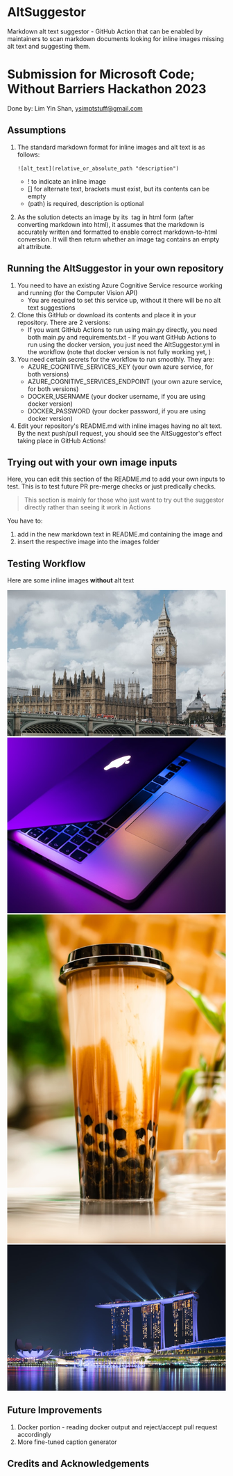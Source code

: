# AltSuggestor
Markdown alt text suggestor - GitHub Action that can be enabled by maintainers to scan markdown documents looking for inline images missing alt text and suggesting them. 

# Submission for Microsoft Code; Without Barriers Hackathon 2023
Done by: Lim Yin Shan, ysimptstuff@gmail.com

## Assumptions
1. The standard markdown format for inline images and alt text is as follows:

    `
    ![alt_text](relative_or_absolute_path "description")
    `

    - ! to indicate an inline image
    - [] for alternate text, brackets must exist, but its contents can be empty
    - (path) is required, description is optional

2. As the solution detects an image by its <img> tag in html form (after converting markdown into html), it assumes that the markdown is accurately written and formatted to enable correct markdown-to-html conversion. It will then return whether an image tag contains an empty alt attribute.


## Running the AltSuggestor in your own repository
1. You need to have an existing Azure Cognitive Service resource working and running (for the Computer Vision API)
    - You are required to set this service up, without it there will be no alt text suggestions
2. Clone this GitHub or download its contents and place it in your repository. There are 2 versions:
    - If you want GitHub Actions to run using main.py directly, you need both main.py and requirements.txt    - If you want GitHub Actions to run using the docker version, you just need the AltSuggestor.yml in the workflow (note that docker version is not fully working yet, )
3. You need certain secrets for the workflow to run smoothly. They are:
    - AZURE_COGNITIVE_SERVICES_KEY (your own azure service, for both versions)
    - AZURE_COGNITIVE_SERVICES_ENDPOINT (your own azure service, for both versions)
    - DOCKER_USERNAME (your docker username, if you are using docker version)
    - DOCKER_PASSWORD (your docker password, if you are using docker version)
3. Edit your repository's README.md with inline images having no alt text. By the next push/pull request, you should see the AltSuggestor's effect taking place in GitHub Actions!
<!-- 3. Edit the .env.example file to contain your Azure Cognitive Service resource key and rename the file to .env
4. Install the dependent libraries and modules `pip3 install -r requirements.txt` -->
<!-- 5. Add your own inputs following below's section and try merging branches or pushing the new changes to the main branch. -->


## Trying out with your own image inputs
Here, you can edit this section of the README.md to add your own inputs to test.
This is to test future PR pre-merge checks or just predically checks.

> This section is mainly for those who just want to try out the suggestor directly rather than seeing it work in Actions

You have to: 
1. add in the new markdown text in README.md containing the image and 
2. insert the respective image into the images folder


## Testing Workflow
Here are some inline images **without** alt text

![](/images/bigben.jpg "A screenshot of London's Big Ben")
![](/images/macbook.jpg "A picture of a Macbook")
![](/images/milktea.jpg "A picture of a milktea")
![](/images/mbs.jpeg "A screenshot of Marina Bay Sands")


## Future Improvements
1. Docker portion - reading docker output and reject/accept pull request accordingly
2. More fine-tuned caption generator


<!-- ## Image gallery (for testing AltSuggestor)

Here are some inline images **without** alt text

![](/images/kain.png "A screenshot of Kain")
![](/images/mbs.jpeg "A screenshot of Marina Bay Sands")
![](/images/alt-text.png "A screenshot explaining what is alternate text")

Here are some inline images **with** alt text

![IPv4](/images/ip.png "A screenshot explaining what is an IPv4")
![Dog](/images/dog.jpeg "A screenshot of a dog") -->


## Credits and Acknowledgements

